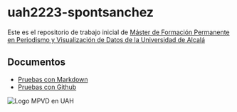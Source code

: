 # uah2223-spontsanchez

Este es el repositorio de trabajo inicial de [Máster de Formación Permanente en Periodismo y Visualización de Datos de la Universidad de Alcalá](https://mpvd.es)

## Documentos

- [Pruebas con Markdown](pruebas-markdown.md)
- [Pruebas con Github](pruebas-github.md)

![Logo MPVD en UAH](https://mpvd.es/images/logo.svg "MPVD en UAH")
